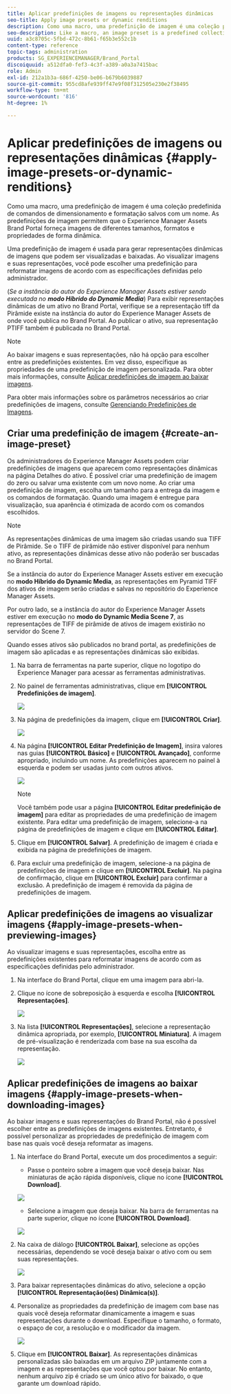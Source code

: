 ```yaml
---
title: Aplicar predefinições de imagens ou representações dinâmicas
seo-title: Apply image presets or dynamic renditions
description: Como uma macro, uma predefinição de imagem é uma coleção predefinida de comandos de dimensionamento e formatação salvos com um nome. As predefinições de imagem permitem que o Experience Manager Assets Brand Portal forneça imagens de diferentes tamanhos, formatos e propriedades de forma dinâmica.
seo-description: Like a macro, an image preset is a predefined collection of sizing and formatting commands saved under a name. Image presets enable Experience Manager Assets Brand Portal to dynamically deliver images of different sizes, formats, and properties.
uuid: a3c8705c-5fbd-472c-8b61-f65b3e552c1b
content-type: reference
topic-tags: administration
products: SG_EXPERIENCEMANAGER/Brand_Portal
discoiquuid: a512dfa0-fef3-4c3f-a389-a0a3a7415bac
role: Admin
exl-id: 212a1b3a-686f-4250-be06-b679b6039887
source-git-commit: 955cd8afe939ff47e9f08f312505e230e2f38495
workflow-type: tm+mt
source-wordcount: '816'
ht-degree: 1%

---
```


# Aplicar predefinições de imagens ou representações dinâmicas {#apply-image-presets-or-dynamic-renditions}

Como uma macro, uma predefinição de imagem é uma coleção predefinida de comandos de dimensionamento e formatação salvos com um nome. As predefinições de imagem permitem que o Experience Manager Assets Brand Portal forneça imagens de diferentes tamanhos, formatos e propriedades de forma dinâmica.

Uma predefinição de imagem é usada para gerar representações dinâmicas de imagens que podem ser visualizadas e baixadas. Ao visualizar imagens e suas representações, você pode escolher uma predefinição para reformatar imagens de acordo com as especificações definidas pelo administrador.

(*Se a instância do autor do Experience Manager Assets estiver sendo executada no **modo Híbrido do Dynamic Media***) Para exibir representações dinâmicas de um ativo no Brand Portal, verifique se a representação tiff da Pirâmide existe na instância do autor do Experience Manager Assets de onde você publica no Brand Portal. Ao publicar o ativo, sua representação PTIFF também é publicada no Brand Portal.

>[!NOTE]
>
>Ao baixar imagens e suas representações, não há opção para escolher entre as predefinições existentes. Em vez disso, especifique as propriedades de uma predefinição de imagem personalizada. Para obter mais informações, consulte [Aplicar predefinições de imagem ao baixar imagens](../using/brand-portal-image-presets.md#main-pars-text-1403412644).


Para obter mais informações sobre os parâmetros necessários ao criar predefinições de imagens, consulte [Gerenciando Predefinições de Imagens](../using/brand-portal-image-presets.md).

## Criar uma predefinição de imagem {#create-an-image-preset}

Os administradores do Experience Manager Assets podem criar predefinições de imagens que aparecem como representações dinâmicas na página Detalhes do ativo. É possível criar uma predefinição de imagem do zero ou salvar uma existente com um novo nome. Ao criar uma predefinição de imagem, escolha um tamanho para a entrega da imagem e os comandos de formatação. Quando uma imagem é entregue para visualização, sua aparência é otimizada de acordo com os comandos escolhidos.

>[!NOTE]
>
>As representações dinâmicas de uma imagem são criadas usando sua TIFF de Pirâmide. Se o TIFF de pirâmide não estiver disponível para nenhum ativo, as representações dinâmicas desse ativo não poderão ser buscadas no Brand Portal.
>
>Se a instância do autor do Experience Manager Assets estiver em execução no **modo Híbrido do Dynamic Media**, as representações em Pyramid TIFF dos ativos de imagem serão criadas e salvas no repositório do Experience Manager Assets.
>
>Por outro lado, se a instância do autor do Experience Manager Assets estiver em execução no **modo do Dynamic Media Scene 7**, as representações de TIFF de pirâmide de ativos de imagem existirão no servidor do Scene 7.
>
>Quando esses ativos são publicados no brand portal, as predefinições de imagem são aplicadas e as representações dinâmicas são exibidas.


1. Na barra de ferramentas na parte superior, clique no logotipo do Experience Manager para acessar as ferramentas administrativas.

1. No painel de ferramentas administrativas, clique em **[!UICONTROL Predefinições de imagem]**.

   ![](assets/admin-tools-panel-4.png)

1. Na página de predefinições da imagem, clique em **[!UICONTROL Criar]**.

   ![](assets/image_preset_homepage.png)

1. Na página **[!UICONTROL Editar Predefinição de Imagem]**, insira valores nas guias **[!UICONTROL Básico]** e **[!UICONTROL Avançado]**, conforme apropriado, incluindo um nome. As predefinições aparecem no painel à esquerda e podem ser usadas junto com outros ativos.

   ![](assets/image_preset_create.png)

   >[!NOTE]
   >
   >Você também pode usar a página **[!UICONTROL Editar predefinição de imagem]** para editar as propriedades de uma predefinição de imagem existente. Para editar uma predefinição de imagem, selecione-a na página de predefinições de imagem e clique em **[!UICONTROL Editar]**.

1. Clique em **[!UICONTROL Salvar]**. A predefinição de imagem é criada e exibida na página de predefinições de imagem.
1. Para excluir uma predefinição de imagem, selecione-a na página de predefinições de imagem e clique em **[!UICONTROL Excluir]**. Na página de confirmação, clique em **[!UICONTROL Excluir]** para confirmar a exclusão. A predefinição de imagem é removida da página de predefinições de imagem.

## Aplicar predefinições de imagens ao visualizar imagens  {#apply-image-presets-when-previewing-images}

Ao visualizar imagens e suas representações, escolha entre as predefinições existentes para reformatar imagens de acordo com as especificações definidas pelo administrador.

1. Na interface do Brand Portal, clique em uma imagem para abri-la.
1. Clique no ícone de sobreposição à esquerda e escolha **[!UICONTROL Representações]**.

   ![](assets/image-preset-previewrenditions.png)

1. Na lista **[!UICONTROL Representações]**, selecione a representação dinâmica apropriada, por exemplo, **[!UICONTROL Miniatura]**. A imagem de pré-visualização é renderizada com base na sua escolha da representação.

   ![](assets/image-preset-previewrenditionthumbnail.png)

## Aplicar predefinições de imagens ao baixar imagens {#apply-image-presets-when-downloading-images}

Ao baixar imagens e suas representações do Brand Portal, não é possível escolher entre as predefinições de imagens existentes. Entretanto, é possível personalizar as propriedades de predefinição de imagem com base nas quais você deseja reformatar as imagens.

1. Na interface do Brand Portal, execute um dos procedimentos a seguir:

   * Passe o ponteiro sobre a imagem que você deseja baixar. Nas miniaturas de ação rápida disponíveis, clique no ícone **[!UICONTROL Download]**.

   ![](assets/downloadsingleasset.png)

   * Selecione a imagem que deseja baixar. Na barra de ferramentas na parte superior, clique no ícone **[!UICONTROL Download]**.

   ![](assets/downloadassets.png)

1. Na caixa de diálogo **[!UICONTROL Baixar]**, selecione as opções necessárias, dependendo se você deseja baixar o ativo com ou sem suas representações.

   ![](assets/donload-assets-dialog.png)

1. Para baixar representações dinâmicas do ativo, selecione a opção **[!UICONTROL Representação(ões) Dinâmica(s)]**.
1. Personalize as propriedades da predefinição de imagem com base nas quais você deseja reformatar dinamicamente a imagem e suas representações durante o download. Especifique o tamanho, o formato, o espaço de cor, a resolução e o modificador da imagem.

   ![](assets/dynamicrenditions.png)

1. Clique em **[!UICONTROL Baixar]**. As representações dinâmicas personalizadas são baixadas em um arquivo ZIP juntamente com a imagem e as representações que você optou por baixar. No entanto, nenhum arquivo zip é criado se um único ativo for baixado, o que garante um download rápido.
